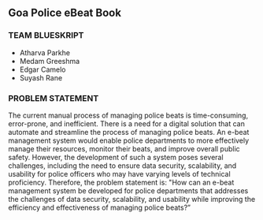 ## Goa Police eBeat Book

### TEAM BLUESKRIPT 
- Atharva Parkhe 
- Medam Greeshma 
- Edgar Camelo 
- Suyash Rane

### PROBLEM STATEMENT 

The current manual process of managing police beats is time-consuming, error-prone, and inefficient. There is a need for a digital solution that can automate and streamline the process of managing police beats. An e-beat management system would enable police departments to more effectively manage their resources, monitor their beats, and improve overall public safety. However, the development of such a system poses several challenges, including the need to ensure data security, scalability, and usability for police officers who may have varying levels of technical proficiency. Therefore, the problem statement is: "How can an e-beat management system be developed for police departments that addresses the challenges of data security, scalability, and usability while improving the efficiency and effectiveness of managing police beats?”
